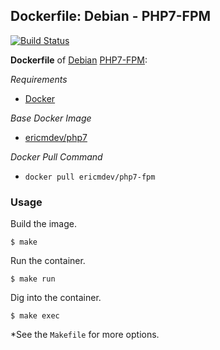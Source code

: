 ## Dockerfile: Debian - PHP7-FPM

[![Build Status](https://travis-ci.org/ericmdev/php7-fpm.dockerfile.svg?branch=master)](https://travis-ci.org/ericmdev/php7-fpm.dockerfile)

**Dockerfile** of [Debian](https://www.debian.org/) [PHP7-FPM](http://php.net/manual/en/book.fpm.php):

*Requirements*
- [Docker](https://www.docker.com/) 

*Base Docker Image*
- [ericmdev/php7](https://hub.docker.com/r/ericmdev/php7/)

*Docker Pull Command*
- `docker pull ericmdev/php7-fpm`

### Usage

Build the image.

    $ make

Run the container.

    $ make run

Dig into the container.

    $ make exec

*See the `Makefile` for more options.